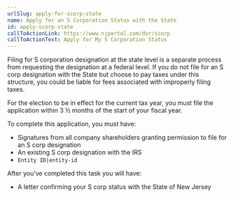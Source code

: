 ```yaml
---
urlSlug: apply-for-scorp-state
name: Apply for an S Corporation Status with the State
id: apply-scorp-state
callToActionLink: https://www.njportal.com/dor/scorp
callToActionText: Apply for My S Corporation Status
---
```

Filing for S corporation designation at the state level is a separate process from requesting the designation at a federal level. If you do not file for an S corp designation with the State but choose to pay taxes under this structure, you could be liable for fees associated with improperly filing taxes.

For the election to be in effect for the current tax year, you must file the application within 3 ½ months of the start of your fiscal year.

To complete this application, you must have:

* Signatures from all company shareholders granting permission to file for an S corp designation
* An existing S corp designation with the IRS
* `Entity ID|entity-id`

After you’ve completed this task you will have:

* A letter confirming your S corp status with the State of New Jersey